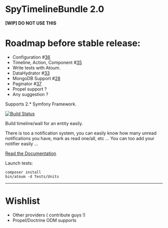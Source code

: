 SpyTimelineBundle 2.0
=====================

**[WIP] DO NOT USE THIS**

Roadmap before stable release:
==============================

- Configuration #[36](https://github.com/stephpy/TimelineBundle/issues/36)
- Timeline, Action, Component #[35](https://github.com/stephpy/TimelineBundle/issues/35)
- Write tests with Atoum.
- DataHydrator #[33](https://github.com/stephpy/TimelineBundle/issues/33)
- MongoDB Support #[28](https://github.com/stephpy/TimelineBundle/issues/28)
- Paginator #[37](https://github.com/stephpy/TimelineBundle/issues/37)
- Propel support ?
- Any suggestion ?


Supports 2.* Symfony Framework.

[![Build Status](https://secure.travis-ci.org/stephpy/TimelineBundle.png)](http://travis-ci.org/stephpy/TimelineBundle)

Build timeline/wall for an entity easily.

There is too a notification system, you can easily know how many unread notifications you have, mark as read one/all, etc ... You can too add your notifier easily ...

[Read the Documentation](https://github.com/stephpy/TimelineBundle/blob/master/Resources/doc/index.markdown)

Launch tests:

```
composer install
bin/atoum -d Tests/Units
```

---------------

# Wishlist

- Other providers ( contribute guys !)
- Propel/Doctrine ODM supports
